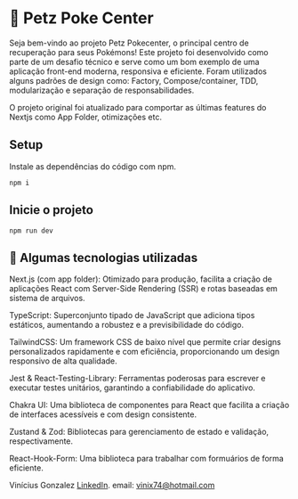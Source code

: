 # 🐾 Petz Poke Center

Seja bem-vindo ao projeto Petz Pokecenter, o principal centro de recuperação para seus Pokémons!
Este projeto foi desenvolvido como parte de um desafio técnico e serve como um bom exemplo de uma aplicação front-end moderna, responsiva e eficiente.
Foram utilizados alguns padrões de design como: Factory, Compose/container, TDD, modularização e separação de responsabilidades.

O projeto original foi atualizado para comportar as últimas features do Nextjs como App Folder, otimizações etc.

## Setup

Instale as dependências do código com npm.

```shell
npm i
```

## Inicie o projeto

```shell
npm run dev
```

## 🚀 Algumas tecnologias utilizadas

Next.js (com app folder): Otimizado para produção, facilita a criação de aplicações React com Server-Side Rendering (SSR) e rotas baseadas em sistema de arquivos.

TypeScript: Superconjunto tipado de JavaScript que adiciona tipos estáticos, aumentando a robustez e a previsibilidade do código.

TailwindCSS: Um framework CSS de baixo nível que permite criar designs personalizados rapidamente e com eficiência, proporcionando um design responsivo de alta qualidade.

Jest & React-Testing-Library: Ferramentas poderosas para escrever e executar testes unitários, garantindo a confiabilidade do aplicativo.

Chakra UI: Uma biblioteca de componentes para React que facilita a criação de interfaces acessíveis e com design consistente.

Zustand & Zod: Bibliotecas para gerenciamento de estado e validação, respectivamente.

React-Hook-Form: Uma biblioteca para trabalhar com formuários de forma eficiente.

Vinícius Gonzalez
[LinkedIn](https://www.linkedin.com/in/vinicius-gonzalez-84b60a152/).
email: vinix74@hotmail.com
